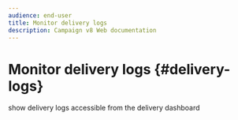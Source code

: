 ```yaml
---
audience: end-user
title: Monitor delivery logs
description: Campaign v8 Web documentation
---
```

# Monitor delivery logs {#delivery-logs}

show delivery logs accessible from the delivery dashboard
